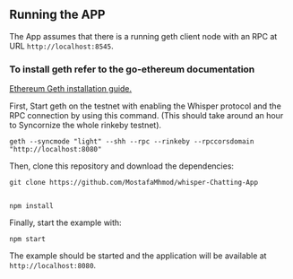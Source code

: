 ## Running the APP

The App assumes that there is a running geth client node with an RPC at URL `http://localhost:8545`. 
### To install geth refer to the go-ethereum documentation 
[Ethereum Geth installation guide.](https://github.com/ethereum/go-ethereum/wiki/Installing-Geth)

First, Start geth on the testnet with enabling the Whisper protocol and the RPC connection by using this command.
(This should take around an hour to Syncornize the whole rinkeby testnet).

    geth --syncmode "light" --shh --rpc --rinkeby --rpccorsdomain "http://localhost:8080"


Then, clone this repository and download the dependencies:

    git clone https://github.com/MostafaMhmod/whisper-Chatting-App


    npm install

Finally, start the example with:

    npm start

The example should be started and the application will be available at `http://localhost:8080`.
